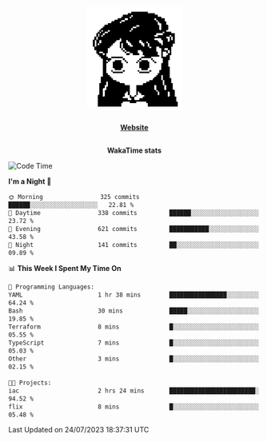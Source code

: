 ##

<p align="center">
  <img src="./person.gif" />
</p>

##

<div align="center">
  <p>
    <strong>
    <a href='https://domm.me'>Website</a>
    </strong>
  </p>
</div>

##

<div align="center">
  <p>
    <strong>
    WakaTime stats
    </strong>
  </p>
</div>

<!--START_SECTION:waka-->
![Code Time](http://img.shields.io/badge/Code%20Time-98%20hrs%2028%20mins-blue)

**I'm a Night 🦉** 

```text
🌞 Morning                325 commits         ██████░░░░░░░░░░░░░░░░░░░   22.81 % 
🌆 Daytime                338 commits         ██████░░░░░░░░░░░░░░░░░░░   23.72 % 
🌃 Evening                621 commits         ███████████░░░░░░░░░░░░░░   43.58 % 
🌙 Night                  141 commits         ██░░░░░░░░░░░░░░░░░░░░░░░   09.89 % 
```


📊 **This Week I Spent My Time On** 

```text
💬 Programming Languages: 
YAML                     1 hr 38 mins        ████████████████░░░░░░░░░   64.24 % 
Bash                     30 mins             █████░░░░░░░░░░░░░░░░░░░░   19.85 % 
Terraform                8 mins              █░░░░░░░░░░░░░░░░░░░░░░░░   05.55 % 
TypeScript               7 mins              █░░░░░░░░░░░░░░░░░░░░░░░░   05.03 % 
Other                    3 mins              █░░░░░░░░░░░░░░░░░░░░░░░░   02.15 % 

🐱‍💻 Projects: 
iac                      2 hrs 24 mins       ████████████████████████░   94.52 % 
flix                     8 mins              █░░░░░░░░░░░░░░░░░░░░░░░░   05.48 % 
```


 Last Updated on 24/07/2023 18:37:31 UTC
<!--END_SECTION:waka-->

